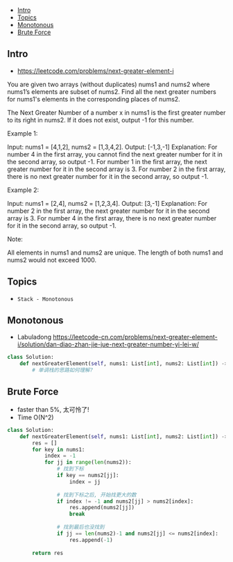 - [Intro](#intro)
- [Topics](#topics)
- [Monotonous](#monotonous)
- [Brute Force](#brute-force)

## Intro

- https://leetcode.com/problems/next-greater-element-i


You are given two arrays (without duplicates) nums1 and nums2 where nums1’s elements are subset of nums2. Find all the next greater numbers for nums1's elements in the corresponding places of nums2. 


The Next Greater Number of a number x in nums1 is the first greater number to its right in nums2. If it does not exist, output -1 for this number.

Example 1:

Input: nums1 = [4,1,2], nums2 = [1,3,4,2].
Output: [-1,3,-1]
Explanation:
    For number 4 in the first array, you cannot find the next greater number for it in the second array, so output -1.
    For number 1 in the first array, the next greater number for it in the second array is 3.
    For number 2 in the first array, there is no next greater number for it in the second array, so output -1.

Example 2:

Input: nums1 = [2,4], nums2 = [1,2,3,4].
Output: [3,-1]
Explanation:
    For number 2 in the first array, the next greater number for it in the second array is 3.
    For number 4 in the first array, there is no next greater number for it in the second array, so output -1.

Note:

All elements in nums1 and nums2 are unique.
The length of both nums1 and nums2 would not exceed 1000.



## Topics

- `Stack - Monotonous`

## Monotonous

- Labuladong https://leetcode-cn.com/problems/next-greater-element-i/solution/dan-diao-zhan-jie-jue-next-greater-number-yi-lei-w/


```py
class Solution:
    def nextGreaterElement(self, nums1: List[int], nums2: List[int]) -> List[int]:
        # 单调栈的思路如何理解?
```




## Brute Force

- faster than 5%, 太可怜了!
- Time O(N^2)


```py
class Solution:
    def nextGreaterElement(self, nums1: List[int], nums2: List[int]) -> List[int]:
        res = []
        for key in nums1:
            index = -1
            for jj in range(len(nums2)):
                # 找到下标
                if key == nums2[jj]:
                    index = jj
                
                # 找到下标之后, 开始找更大的数
                if index != -1 and nums2[jj] > nums2[index]:
                    res.append(nums2[jj])
                    break
                
                # 找到最后也没找到
                if jj == len(nums2)-1 and nums2[jj] <= nums2[index]:
                    res.append(-1)
                
        return res
```
